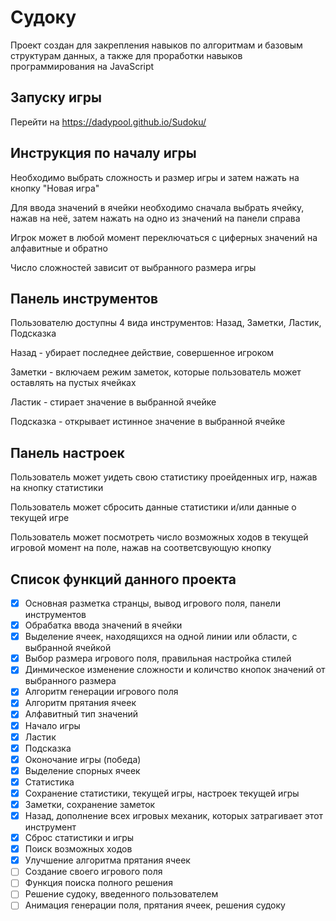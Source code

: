 # Судоку

Проект создан для закрепления навыков по алгоритмам и базовым структурам данных, а также для проработки навыков программирования на JavaScript

## Запуску игры

Перейти на https://dadypool.github.io/Sudoku/

## Инструкция по началу игры

Необходимо выбрать сложность и размер игры и затем нажать на кнопку "Новая игра"

Для ввода значений в ячейки необходимо сначала выбрать ячейку, нажав на неё, затем нажать на одно из значений на панели справа

Игрок может в любой момент переключаться с циферных значений на алфавитные и обратно

Число сложностей зависит от выбранного размера игры

## Панель инструментов

Пользователю доступны 4 вида инструментов: Назад, Заметки, Ластик, Подсказка

Назад - убирает последнее действие, совершенное игроком

Заметки - включаем режим заметок, которые пользователь может оставлять на пустых ячейках

Ластик - стирает значение в выбранной ячейке

Подсказка - открывает истинное значение в выбранной ячейке

## Панель настроек

Пользователь может уидеть свою статистику проейденных игр, нажав на кнопку статистики

Пользователь может сбросить данные статистики и/или данные о текущей игре

Пользователь может посмотреть число возможных ходов в текущей игровой момент на поле, нажав на соответсвующую кнопку

## Список функций данного проекта
- [x] Основная разметка странцы, вывод игрового поля, панели инструментов 
- [x] Обрабатка ввода значений в ячейки
- [x] Выделение ячеек, находящихся на одной линии или области, с выбранной ячейкой
- [x] Выбор размера игрового поля, правильная настройка стилей
- [x] Динмическое изменение сложности и количство кнопок значений от выбранного размера
- [x] Алгоритм генерации игрового поля
- [x] Алгоритм прятания ячеек
- [x] Алфавитный тип значений
- [x] Начало игры
- [x] Ластик
- [x] Подсказка
- [x] Оконочание игры (победа)
- [x] Выделение спорных ячеек
- [x] Статистика
- [x] Сохранение статистики, текущей игры, настроек текущей игры
- [x] Заметки, сохранение заметок
- [x] Назад, дополнение всех игровых механик, которых затрагивает этот инструмент
- [x] Сброс статистики и игры
- [x] Поиск возможных ходов
- [x] Улучшение алгоритма прятания ячеек
- [ ] Создание своего игрового поля
- [ ] Функция поиска полного решения
- [ ] Решение судоку, введенного пользователем
- [ ] Анимация генерации поля, прятания ячеек, решения судоку
